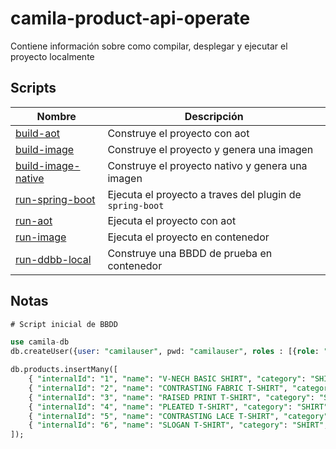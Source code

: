 # camila-product-api-operate

Contiene información sobre como compilar, desplegar y ejecutar el proyecto localmente

## Scripts

| Nombre     | Descripción                          |
|------------|--------------------------------------|
| [build-aot](./build-aot.sh) | Construye el proyecto con aot  |
| [build-image](./build-image.sh) | Construye el proyecto y genera una imagen |
| [build-image-native](./build-image-native.sh) | Construye el proyecto nativo y genera una imagen |
| [run-spring-boot](./run-spring-boot.sh) | Ejecuta el proyecto a traves del plugin de `spring-boot` |
| [run-aot](./run-aot.sh) | Ejecuta el proyecto con aot |
| [run-image](./run-image.sh) | Ejecuta el proyecto en contenedor |
| [run-ddbb-local](./run-ddbb-local.sh) | Construye una BBDD de prueba en contenedor |

## Notas

```sql
# Script inicial de BBDD

use camila-db
db.createUser({user: "camilauser", pwd: "camilauser", roles : [{role: "readWrite", db: "camila-db"}]})

db.products.insertMany([
    { "internalId": "1", "name": "V-NECH BASIC SHIRT", "category": "SHIRT", "salesUnits": 100, "stock": { "S": 4, "M": 9, "L": 0 }},
    { "internalId": "2", "name": "CONTRASTING FABRIC T-SHIRT", "category": "SHIRT", "salesUnits": 50, "stock": { "S": 35, "M": 9, "L": 9 }},
    { "internalId": "3", "name": "RAISED PRINT T-SHIRT", "category": "SHIRT", "salesUnits": 80,  "stock": { "S": 20, "M": 2, "L": 20 }},
    { "internalId": "4", "name": "PLEATED T-SHIRT", "category": "SHIRT", "salesUnits": 3, "stock": { "S": 25, "M": 30, "L": 10 }},
    { "internalId": "5", "name": "CONTRASTING LACE T-SHIRT", "category": "SHIRT", "salesUnits": 650, "stock": { "S": 0, "M": 1, "L": 0 }},
    { "internalId": "6", "name": "SLOGAN T-SHIRT", "category": "SHIRT", "salesUnits": 20, "stock": { "S": 9, "M": 2, "L": 5 }}
]);
```
